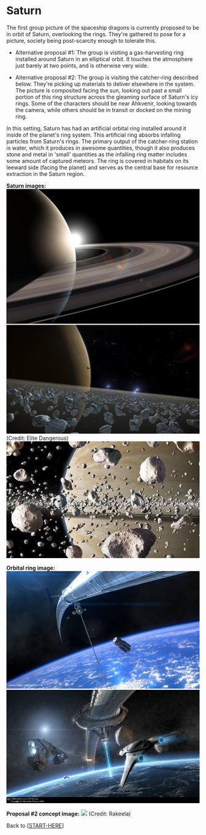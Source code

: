 # Saturn

The first group picture of the spaceship dragons is currently proposed to be in orbit of Saturn, overlooking the rings.  They're gathered to pose for a picture, society being post-scarcity enough to tolerate this.

- Alternative proposal #1: The group is visiting a gas-harvesting ring installed around Saturn in an elliptical orbit.  It touches the atmosphere just barely at two points, and is otherwise very wide.

- Alternative proposal #2:  The group is visiting the catcher-ring described below.  They're picking up materials to deliver elsewhere in the system.  The picture is composited facing the sun, looking out past a small portion of this ring structure across the gleaming surface of Saturn's icy rings.  Some of the characters should be near Ahkvenir, looking towards the camera, while others should be in transit or docked on the mining ring.

In this setting, Saturn has had an artificial orbital ring installed around it inside of the planet's ring system.  This artificial ring absorbs infalling particles from Saturn's rings.  The primary output of the catcher-ring station is water, which it produces in awesome quantities, though it also produces stone and metal in 'small' quantities as the infalling ring matter includes some amount of captured meteors.  The ring is covered in habitats on its leeward side (facing the planet) and serves as the central base for resource extraction in the Saturn region.

**Saturn images:**
![](astro_bk_still1.jpg)
![](y7BGXcT.jpg) (Credit: Elite Dangerous)
![](main-qimg-633357c06d020f62cab8def3cb6b6788.jpeg)

**Orbital ring image:**
![](3410bd_3ef614ef1d664fd5b845afdf5f4f977c_mv2.png)
![](4304_1105960212_large_tiff.jpg)

**Proposal #2 concept image:**
![](PictureSettingConcept.png) (Credit: Rakeela)

Back to [[START-HERE]]

[//begin]: # "Autogenerated link references for markdown compatibility"
[START-HERE]: START-HERE.md "START HERE"
[//end]: # "Autogenerated link references"